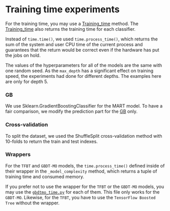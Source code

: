 # Training time experiments

For the training time, you may use a [Training_time](Training_time.py) method.
The [Training_time](Training_time.py) also returns the training time for each classifier.

Instead of `time.time()`, we used `time.process_time()`, which returns the sum of the system and user CPU time of the current process and guarantees that the return would be correct even if the hardware has put the jobs on hold.

The values of the hyperparameters for all of the models are the same with one random seed. As the `max_depth` has a significant effect on training speed, the experiments had done for different depths. The examples here are only for depth 5.

### GB

We use Sklearn.GradientBoostingClassifier for the MART model. To have a fair comparison, we modify the prediction part for the [GB](GB.py) only.

### Cross-validation

To split the dataset, we used the ShuffleSplit cross-validation method with 10-folds to return the train and test indexes.

### Wrappers

For the `TFBT` and `GBDT-MO` models, the `time.process_time()` defined inside of their wrapper in the `_model_complexity` method, which returns a tuple of training time and consumed memory.

If you prefer not to use the wrapper for the `TFBT` or the `GBDT-MO` models, you may use the [`gbdtmo_time.py`](gbdtmo_time.py) for each of them. This file only works for the `GBDT-MO`. Likewise, for the `TFBT`, you have to use the `TensorFlow Boosted Tree` without the wrapper.

